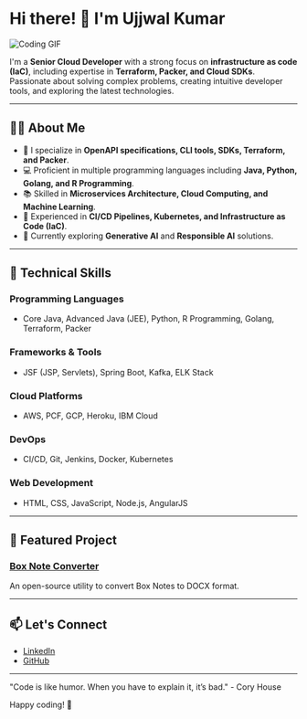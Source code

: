 # Hi there! 👋 I'm Ujjwal Kumar

![Coding GIF](hello.gif)

I'm a **Senior Cloud Developer** with a strong focus on **infrastructure as code (IaC)**, including expertise in **Terraform, Packer, and Cloud SDKs**. Passionate about solving complex problems, creating intuitive developer tools, and exploring the latest technologies.

---

## 👩‍💻 About Me

- 🌟 I specialize in **OpenAPI specifications, CLI tools, SDKs, Terraform, and Packer**.
- 💻 Proficient in multiple programming languages including **Java, Python, Golang, and R Programming**.
- 📚 Skilled in **Microservices Architecture, Cloud Computing, and Machine Learning**.
- 🔧 Experienced in **CI/CD Pipelines, Kubernetes, and Infrastructure as Code (IaC)**.
- 🌱 Currently exploring **Generative AI** and **Responsible AI** solutions.

---

## 🚀 Technical Skills

### **Programming Languages**
- Core Java, Advanced Java (JEE), Python, R Programming, Golang, Terraform, Packer

### **Frameworks & Tools**
- JSF (JSP, Servlets), Spring Boot, Kafka, ELK Stack

### **Cloud Platforms**
- AWS, PCF, GCP, Heroku, IBM Cloud

### **DevOps**
- CI/CD, Git, Jenkins, Docker, Kubernetes

### **Web Development**
- HTML, CSS, JavaScript, Node.js, AngularJS

---

## 🌟 Featured Project

### [Box Note Converter](https://github.com/ujjwal-ibm/boxtodocx)
An open-source utility to convert Box Notes to DOCX format.

---

## 📫 Let's Connect

- [LinkedIn](https://www.linkedin.com/in/ramuklawjju)
- [GitHub](https://github.com/ujjwal-ibm)

---

"Code is like humor. When you have to explain it, it’s bad." - Cory House

Happy coding! 🎉
